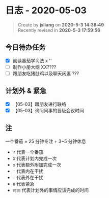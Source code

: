 日志 - 2020-05-03
===

> Create by **jsliang** on **2020-5-3 14:38:49**  
> Recently revised in **2020-5-3 17:59:56**

## 今日待办任务

* [x] 阅读番茄学习法 x ''
* [ ] 制作小册大纲 XX????
* [ ] 跟朋友吃猪肚鸡以及聊天闲逛 ???

## 计划外 & 紧急

* [x] 【05-03】跟朋友进行联络
* [x] 【05-03】询问同事的晋级会议时间

## 注

一个番茄 = 25 分钟专注 + 3~5 分钟休息

* `?` 代表一个番茄
* `X` 代表计划内完成一次
* `x` 代表额外附加完成一次
* `'` 代表内在干扰
* `-` 代表外在干扰
* `U` 代表紧急
* `时间` 代表计划外的事情应该完成的时间

